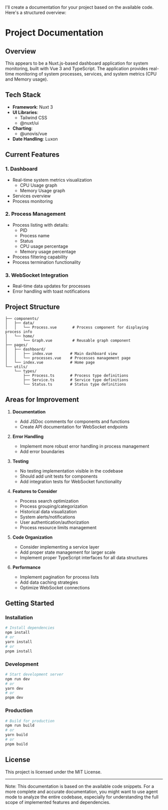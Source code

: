 I'll create a documentation for your project based on the available code. Here's a structured overview:

# Project Documentation

## Overview
This appears to be a Nuxt.js-based dashboard application for system monitoring, built with Vue 3 and TypeScript. The application provides real-time monitoring of system processes, services, and system metrics (CPU and Memory usage).

## Tech Stack
- **Framework**: Nuxt 3
- **UI Libraries**: 
  - Tailwind CSS
  - @nuxt/ui
- **Charting**: 
  - @unovis/vue
- **Date Handling**: Luxon

## Current Features

### 1. Dashboard
- Real-time system metrics visualization
  - CPU Usage graph
  - Memory Usage graph
- Services overview
- Process monitoring

### 2. Process Management
- Process listing with details:
  - PID
  - Process name
  - Status
  - CPU usage percentage
  - Memory usage percentage
- Process filtering capability
- Process termination functionality

### 3. WebSocket Integration
- Real-time data updates for processes
- Error handling with toast notifications

## Project Structure
```
├── components/
│   ├── data/
│   │   └── Process.vue       # Process component for displaying process info
│   └── home/
│       └── Graph.vue         # Reusable graph component
├── pages/
│   ├── dashboard/
│   │   ├── index.vue        # Main dashboard view
│   │   └── processes.vue    # Processes management page
│   └── index.vue            # Home page
└── utils/
    └── types/
        ├── Process.ts       # Process type definitions
        ├── Service.ts       # Service type definitions
        └── Status.ts        # Status type definitions
```

## Areas for Improvement

1. **Documentation**
   - Add JSDoc comments for components and functions
   - Create API documentation for WebSocket endpoints

2. **Error Handling**
   - Implement more robust error handling in process management
   - Add error boundaries

3. **Testing**
   - No testing implementation visible in the codebase
   - Should add unit tests for components
   - Add integration tests for WebSocket functionality

4. **Features to Consider**
   - Process search optimization
   - Process grouping/categorization
   - Historical data visualization
   - System alerts/notifications
   - User authentication/authorization
   - Process resource limits management

5. **Code Organization**
   - Consider implementing a service layer
   - Add proper state management for larger scale
   - Implement proper TypeScript interfaces for all data structures

6. **Performance**
   - Implement pagination for process lists
   - Add data caching strategies
   - Optimize WebSocket connections

## Getting Started

### Installation
```bash
# Install dependencies
npm install
# or
yarn install
# or
pnpm install
```

### Development
```bash
# Start development server
npm run dev
# or
yarn dev
# or
pnpm dev
```

### Production
```bash
# Build for production
npm run build
# or
yarn build
# or
pnpm build
```

## License
This project is licensed under the MIT License.

---

Note: This documentation is based on the available code snippets. For a more complete and accurate documentation, you might want to use agent mode to analyze the entire codebase, especially for understanding the full scope of implemented features and dependencies.
